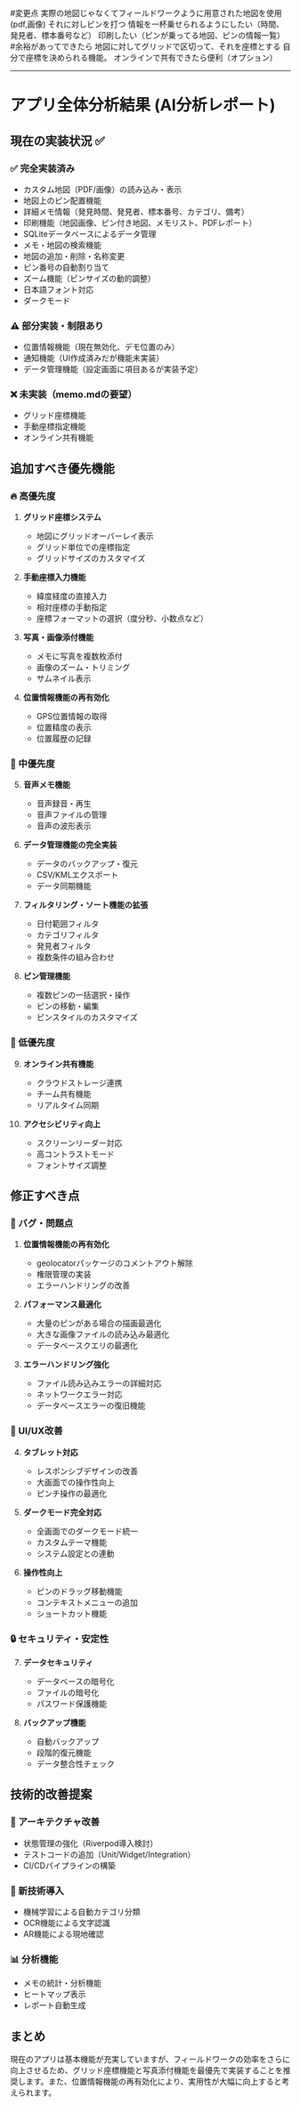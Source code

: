 #変更点
実際の地図じゃなくてフィールドワークように用意された地図を使用(pdf,画像)
それに対しピンを打つ
情報を一杯乗せられるようにしたい（時間、発見者、標本番号など）
印刷したい（ピンが乗ってる地図、ピンの情報一覧）
#余裕があってできたら
地図に対してグリッドで区切って、それを座標とする
自分で座標を決められる機能。
オンラインで共有できたら便利（オプション）

---

# アプリ全体分析結果 (AI分析レポート)

## 現在の実装状況 ✅

### ✅ 完全実装済み
- カスタム地図（PDF/画像）の読み込み・表示
- 地図上のピン配置機能
- 詳細メモ情報（発見時間、発見者、標本番号、カテゴリ、備考）
- 印刷機能（地図画像、ピン付き地図、メモリスト、PDFレポート）
- SQLiteデータベースによるデータ管理
- メモ・地図の検索機能
- 地図の追加・削除・名称変更
- ピン番号の自動割り当て
- ズーム機能（ピンサイズの動的調整）
- 日本語フォント対応
- ダークモード

### ⚠️ 部分実装・制限あり
- 位置情報機能（現在無効化、デモ位置のみ）
- 通知機能（UI作成済みだが機能未実装）
- データ管理機能（設定画面に項目あるが実装予定）

### ❌ 未実装（memo.mdの要望）
- グリッド座標機能
- 手動座標指定機能
- オンライン共有機能

## 追加すべき優先機能

### 🔥 高優先度
1. **グリッド座標システム**
   - 地図にグリッドオーバーレイ表示
   - グリッド単位での座標指定
   - グリッドサイズのカスタマイズ

2. **手動座標入力機能**
   - 緯度経度の直接入力
   - 相対座標の手動指定
   - 座標フォーマットの選択（度分秒、小数点など）

3. **写真・画像添付機能**
   - メモに写真を複数枚添付
   - 画像のズーム・トリミング
   - サムネイル表示

4. **位置情報機能の再有効化**
   - GPS位置情報の取得
   - 位置精度の表示
   - 位置履歴の記録

### 🔸 中優先度
5. **音声メモ機能**
   - 音声録音・再生
   - 音声ファイルの管理
   - 音声の波形表示

6. **データ管理機能の完全実装**
   - データのバックアップ・復元
   - CSV/KMLエクスポート
   - データ同期機能

7. **フィルタリング・ソート機能の拡張**
   - 日付範囲フィルタ
   - カテゴリフィルタ
   - 発見者フィルタ
   - 複数条件の組み合わせ

8. **ピン管理機能**
   - 複数ピンの一括選択・操作
   - ピンの移動・編集
   - ピンスタイルのカスタマイズ

### 🔹 低優先度
9. **オンライン共有機能**
   - クラウドストレージ連携
   - チーム共有機能
   - リアルタイム同期

10. **アクセシビリティ向上**
    - スクリーンリーダー対応
    - 高コントラストモード
    - フォントサイズ調整

## 修正すべき点

### 🐛 バグ・問題点
1. **位置情報機能の再有効化**
   - geolocatorパッケージのコメントアウト解除
   - 権限管理の実装
   - エラーハンドリングの改善

2. **パフォーマンス最適化**
   - 大量のピンがある場合の描画最適化
   - 大きな画像ファイルの読み込み最適化
   - データベースクエリの最適化

3. **エラーハンドリング強化**
   - ファイル読み込みエラーの詳細対応
   - ネットワークエラー対応
   - データベースエラーの復旧機能

### 🎨 UI/UX改善
4. **タブレット対応**
   - レスポンシブデザインの改善
   - 大画面での操作性向上
   - ピンチ操作の最適化

5. **ダークモード完全対応**
   - 全画面でのダークモード統一
   - カスタムテーマ機能
   - システム設定との連動

6. **操作性向上**
   - ピンのドラッグ移動機能
   - コンテキストメニューの追加
   - ショートカット機能

### 🔒 セキュリティ・安定性
7. **データセキュリティ**
   - データベースの暗号化
   - ファイルの暗号化
   - パスワード保護機能

8. **バックアップ機能**
   - 自動バックアップ
   - 段階的復元機能
   - データ整合性チェック

## 技術的改善提案

### 📱 アーキテクチャ改善
- 状態管理の強化（Riverpod導入検討）
- テストコードの追加（Unit/Widget/Integration）
- CI/CDパイプラインの構築

### 🚀 新技術導入
- 機械学習による自動カテゴリ分類
- OCR機能による文字認識
- AR機能による現地確認

### 📊 分析機能
- メモの統計・分析機能
- ヒートマップ表示
- レポート自動生成

## まとめ

現在のアプリは基本機能が充実していますが、フィールドワークの効率をさらに向上させるため、グリッド座標機能と写真添付機能を最優先で実装することを推奨します。また、位置情報機能の再有効化により、実用性が大幅に向上すると考えられます。
